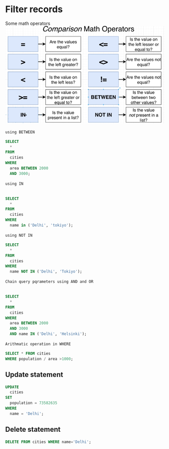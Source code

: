 # Filter records

Some math operators
![](./assets/where_parameter.png)

`using BETWEEN`

```sql
SELECT
  *
FROM
  cities
WHERE
  area BETWEEN 2000
  AND 3000;
```

`using IN`

```sql

SELECT
  *
FROM
  cities
WHERE
  name in ('Delhi', 'tokiyo');
```

`using NOT IN`

```sql
SELECT
  *
FROM
  cities
WHERE
  name NOT IN ('Delhi', 'Tokiyo');
```

`Chain query pqrameters using AND and OR`

```sql

SELECT
  *
FROM
  cities
WHERE
  area BETWEEN 2000
  AND 3000
  AND name IN ('Delhi', 'Helsinki');
```

`Arithmatic operation in WHERE`

```sql
SELECT * FROM cities
WHERE population / area >1000;
```

## Update statement

```sql
UPDATE
  cities
SET
  population = 73582635
WHERE
  name = 'Delhi';
```

## Delete statement

```sql
DELETE FROM cities WHERE name='Delhi';
```
